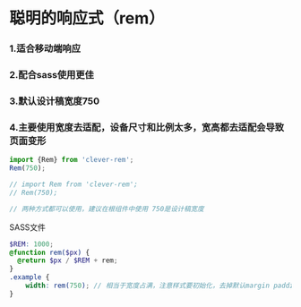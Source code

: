# 聪明的响应式（rem）

### 1.适合移动端响应

### 2.配合sass使用更佳 

### 3.默认设计稿宽度750 

### 4.主要使用宽度去适配，设备尺寸和比例太多，宽高都去适配会导致页面变形 

```javascript
import {Rem} from 'clever-rem';
Rem(750);

// import Rem from 'clever-rem';
// Rem(750);

// 两种方式都可以使用，建议在根组件中使用 750是设计稿宽度
```

SASS文件

```scss
$REM: 1000;
@function rem($px) {
  @return $px / $REM + rem;
}
.example {
    width: rem(750); // 相当于宽度占满，注意样式要初始化，去掉默认margin padding
}
```

